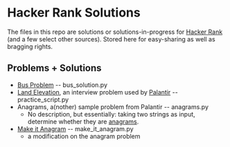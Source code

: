 Hacker Rank Solutions
=====================

The files in this repo are solutions or solutions-in-progress for [Hacker Rank](www.hackerrank.com) (and a few select other sources). Stored here for easy-sharing as well as bragging rights.

Problems + Solutions
--------------------

* [Bus Problem](https://www.hackerrank.com/challenges/bus-station) -- bus_solution.py
* [Land Elevation](http://www.careercup.com/question?id=15380670), an interview problem used by [Palantir](palantir.com) -- practice_script.py
* Anagrams, a(nother) sample problem from Palantir -- anagrams.py
    - No description, but essentially: taking two strings as input, determine whether they are [anagrams](http://en.wikipedia.org/wiki/Anagram).
* [Make it Anagram](https://www.hackerrank.com/challenges/make-it-anagram) -- make_it_anagram.py
    - a modification on the anagram problem



